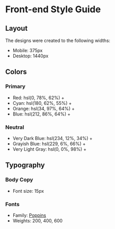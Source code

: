 # Front-end Style Guide

## Layout

The designs were created to the following widths:

- Mobile: 375px
- Desktop: 1440px

## Colors

### Primary

- Red: hsl(0, 78%, 62%) +
- Cyan: hsl(180, 62%, 55%) +
- Orange: hsl(34, 97%, 64%) +
- Blue: hsl(212, 86%, 64%) +

### Neutral

- Very Dark Blue: hsl(234, 12%, 34%) +
- Grayish Blue: hsl(229, 6%, 66%) +
- Very Light Gray: hsl(0, 0%, 98%) +

## Typography

### Body Copy

- Font size: 15px

### Fonts

- Family: [Poppins](https://fonts.google.com/specimen/Poppins)
- Weights: 200, 400, 600
